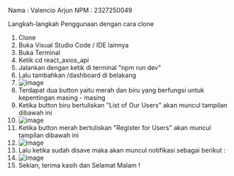 Nama : Valencio Arjun
NPM : 2327250049

Langkah-langkah Penggunaan dengan cara clone
1. Clone
2. Buka Visual Studio Code / IDE lainnya
3. Buka Terminal
4. Ketik cd react_axios_api
5. Jalankan dengan ketik di terminal "npm run dev"
6. Lalu tambahkan /dashboard di belakang
7. ![image](https://github.com/user-attachments/assets/3f214b41-1b5c-488a-9f32-b9e51c88f007)
8. Terdapat dua button yaitu merah dan biru yang berfungsi untuk kepentingan masing - masing
9. Ketika button biru bertuliskan "List of Our Users" akan muncul tampilan dibawah ini 
10. ![image](https://github.com/user-attachments/assets/452e1e7b-32b7-4c68-ad72-5dd5509a4dce)
11. Ketika button merah bertuliskan "Register for Users" akan muncul tampilan dibawah ini
12. ![image](https://github.com/user-attachments/assets/cf9fd43b-ab9f-4ec8-bcfe-05f333cfcef9)
13. Lalu ketika sudah disave maka akan muncul notifikasi sebagai berikut :
14. ![image](https://github.com/user-attachments/assets/a18d19be-6d44-4468-ae0a-aeece2783352)
15. Sekian, terima kasih dan Selamat Malam !




